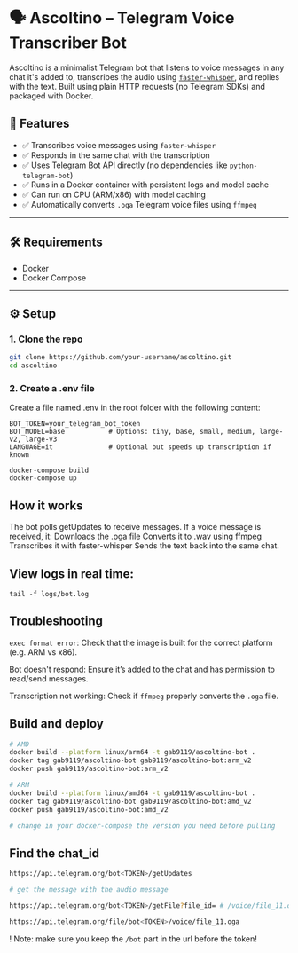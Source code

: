 # 🗣️ Ascoltino – Telegram Voice Transcriber Bot

Ascoltino is a minimalist Telegram bot that listens to voice messages in any chat it's added to, transcribes the audio using [`faster-whisper`](https://github.com/guillaumekln/faster-whisper), and replies with the text. Built using plain HTTP requests (no Telegram SDKs) and packaged with Docker.


## 🚀 Features

- ✅ Transcribes voice messages using `faster-whisper`
- ✅ Responds in the same chat with the transcription
- ✅ Uses Telegram Bot API directly (no dependencies like `python-telegram-bot`)
- ✅ Runs in a Docker container with persistent logs and model cache
- ✅ Can run on CPU (ARM/x86) with model caching
- ✅ Automatically converts `.oga` Telegram voice files using `ffmpeg`

---

## 🛠️ Requirements

- Docker
- Docker Compose

---

## ⚙️ Setup

### 1. Clone the repo

```bash
git clone https://github.com/your-username/ascoltino.git
cd ascoltino
```

### 2. Create a .env file
Create a file named .env in the root folder with the following content:

```
BOT_TOKEN=your_telegram_bot_token
BOT_MODEL=base           # Options: tiny, base, small, medium, large-v2, large-v3
LANGUAGE=it              # Optional but speeds up transcription if known
```


```
docker-compose build
docker-compose up

```

## How it works

The bot polls getUpdates to receive messages.
If a voice message is received, it:
Downloads the .oga file
Converts it to .wav using ffmpeg
Transcribes it with faster-whisper
Sends the text back into the same chat.

## View logs in real time:

```
tail -f logs/bot.log
```

## Troubleshooting

`exec format error`: Check that the image is built for the correct platform (e.g. ARM vs x86).

Bot doesn't respond: Ensure it’s added to the chat and has permission to read/send messages.

Transcription not working: Check if `ffmpeg` properly converts the `.oga` file.


## Build and deploy

```bash
# AMD
docker build --platform linux/arm64 -t gab9119/ascoltino-bot .
docker tag gab9119/ascoltino-bot gab9119/ascoltino-bot:arm_v2
docker push gab9119/ascoltino-bot:arm_v2

# ARM
docker build --platform linux/amd64 -t gab9119/ascoltino-bot .
docker tag gab9119/ascoltino-bot gab9119/ascoltino-bot:amd_v2
docker push gab9119/ascoltino-bot:amd_v2

# change in your docker-compose the version you need before pulling
```

## Find the chat_id

```bash
https://api.telegram.org/bot<TOKEN>/getUpdates

# get the message with the audio message

https://api.telegram.org/bot<TOKEN>/getFile?file_id= # /voice/file_11.oga

https://api.telegram.org/file/bot<TOKEN>/voice/file_11.oga
```

! Note: make sure you keep the `/bot` part in the url before the token!